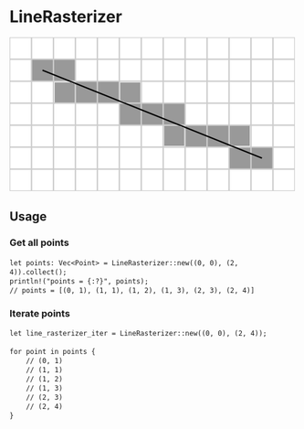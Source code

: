 # LineRasterizer

![line rasterization](rasterized_line.png "Line rasterization")

## Usage

### Get all points

    let points: Vec<Point> = LineRasterizer::new((0, 0), (2, 4)).collect();
    println!("points = {:?}", points);
    // points = [(0, 1), (1, 1), (1, 2), (1, 3), (2, 3), (2, 4)]

### Iterate points

    let line_rasterizer_iter = LineRasterizer::new((0, 0), (2, 4));

    for point in points {
        // (0, 1)
        // (1, 1)
        // (1, 2)
        // (1, 3)
        // (2, 3)
        // (2, 4)
    }
